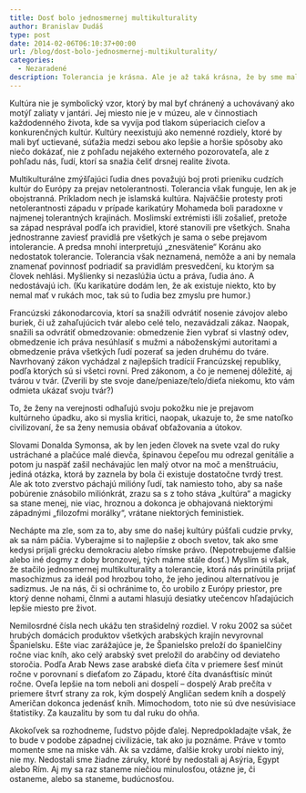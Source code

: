 ```yaml
---
title: Dosť bolo jednosmernej multikulturality
author: Branislav Dudáš
type: post
date: 2014-02-06T06:10:37+00:00
url: /blog/dost-bolo-jednosmernej-multikulturality/
categories:
  - Nezaradené
description: Tolerancia je krásna. Ale je až taká krásna, že by sme mali tolerovať aj intoleranciu? Kde končí ochota tolerovať iné kultúry a kde začína zneužívanie?
---
```

Kultúra nie je symbolický vzor, ktorý by mal byť chránený a uchovávaný ako motýľ zaliaty v jantári. Jej miesto nie je v múzeu, ale v činnostiach každodenného života, kde sa vyvíja pod tlakom súperiacich cieľov a konkurenčných kultúr. Kultúry neexistujú ako nemenné rozdiely, ktoré by mali byť uctievané, súťažia medzi sebou ako lepšie a horšie spôsoby ako niečo dokázať, nie z pohľadu nejakého externého pozorovateľa, ale z pohľadu nás, ľudí, ktorí sa snažia čeliť drsnej realite života.

Multikulturálne zmýšľajúci ľudia dnes považujú boj proti prieniku cudzích kultúr do Európy za prejav netolerantnosti. Tolerancia však funguje, len ak je obojstranná. Príkladom nech je islamská kultúra. Najväčšie protesty proti netolerantnosti západu v prípade karikatúry Mohameda boli paradoxne v najmenej tolerantných krajinách. Moslimskí extrémisti išli zošalieť, pretože sa západ nesprával podľa ich pravidiel, ktoré stanovili pre všetkých. Snaha jednostranne zaviesť pravidlá pre všetkých je sama o sebe prejavom intolerancie. A predsa mnohí interpretujú „znesvätenie“ Koránu ako nedostatok tolerancie. Tolerancia však neznamená, nemôže a ani by nemala znamenať povinnosť podriadiť sa pravidlám presvedčení, ku ktorým sa človek nehlási. Myšlienky si nezaslúžia úctu a práva, ľudia áno. A nedostávajú ich. (Ku karikatúre dodám len, že ak existuje niekto, kto by nemal mať v rukách moc, tak sú to ľudia bez zmyslu pre humor.)

Francúzski zákonodarcovia, ktorí sa snažili odvrátiť nosenie závojov alebo buriek, či už zahaľujúcich tvár alebo celé telo, nezavádzali zákaz. Naopak, snažili sa odvrátiť obmedzovanie: obmedzenie žien vybrať si vlastný odev, obmedzenie ich práva nesúhlasiť s mužmi a náboženskými autoritami a obmedzenie práva všetkých ľudí pozerať sa jeden druhému do tváre. Navrhovaný zákon vychádzal z najlepších tradícií Francúzskej republiky, podľa ktorých sú si všetci rovní. Pred zákonom, a čo je nemenej dôležité, aj tvárou v tvár. (Zverili by ste svoje dane/peniaze/telo/dieťa niekomu, kto vám odmieta ukázať svoju tvár?)

To, že ženy na verejnosti odhaľujú svoju pokožku nie je prejavom kultúrneho úpadku, ako si myslia kritici, naopak, ukazuje to, že sme natoľko civilizovaní, že sa ženy nemusia obávať obťažovania a útokov.

Slovami Donalda Symonsa, ak by len jeden človek na svete vzal do ruky ustráchané a plačúce malé dievča, špinavou čepeľou mu odrezal genitálie a potom ju naspäť zašil nechávajúc len malý otvor na moč a menštruáciu, jediná otázka, ktorá by zaznela by bola či existuje dostatočne tvrdý trest. Ale ak toto zverstvo páchajú milióny ľudí, tak namiesto toho, aby sa naše pobúrenie znásobilo miliónkrát, zrazu sa s z toho stáva „kultúra“ a magicky sa stane menej, nie viac, hroznou a dokonca je obhajovaná niektorými západnými „filozofmi morálky“, vrátane niektorých feministiek.

Nechápte ma zle, som za to, aby sme do našej kultúry púšťali cudzie prvky, ak sa nám páčia. Vyberajme si to najlepšie z oboch svetov, tak ako sme kedysi prijali grécku demokraciu alebo rímske právo. (Nepotrebujeme ďalšie alebo iné dogmy z doby bronzovej, tých máme stále dosť.) Myslím si však, že stačilo jednosmernej multikulturality a tolerancie, ktorá nás prinútila prijať masochizmus za ideál pod hrozbou toho, že jeho jedinou alternatívou je sadizmus. Je na nás, či si ochránime to, čo urobilo z Európy priestor, pre ktorý denne nohami, člnmi a autami hlasujú desiatky utečencov hľadajúcich lepšie miesto pre život.

Nemilosrdné čísla nech ukážu ten strašidelný rozdiel. V roku 2002 sa súčet hrubých domácich produktov všetkých arabských krajín nevyrovnal Španielsku. Ešte viac zarážajúce je, že Španielsko preloží do španielčiny ročne viac kníh, ako celý arabský svet preložil do arabčiny od deviateho storočia. Podľa Arab News zase arabské dieťa číta v priemere šesť minút ročne v porovnaní s dieťaťom zo Západu, ktoré číta dvanásťtisíc minút ročne. Oveľa lepšie na tom neboli ani dospelí – dospelý Arab prečíta v priemere štvrť strany za rok, kým dospelý Angličan sedem kníh a dospelý Američan dokonca jedenásť kníh. Mimochodom, toto nie sú dve nesúvisiace štatistiky. Za kauzalitu by som tu dal ruku do ohňa.

Akokoľvek sa rozhodneme, ľudstvo pôjde ďalej. Nepredpokladajte však, že to bude v podobe západnej civilizácie, tak ako ju poznáme. Práve v tomto momente sme na miske váh. Ak sa vzdáme, ďalšie kroky urobí niekto iný, nie my. Nedostali sme žiadne záruky, ktoré by nedostali aj Asýria, Egypt alebo Rím. Aj my sa raz staneme niečiou minulosťou, otázne je, či ostaneme, alebo sa staneme, budúcnosťou.